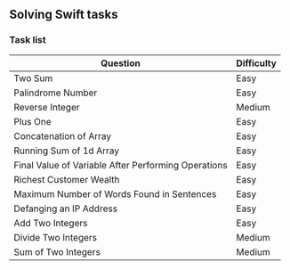 ## Solving Swift tasks

### Task list

|                          Question                    | Difficulty | 
|                     ------------------               | ---------- |
| Two Sum                                              |    Easy    |
| Palindrome Number                                    |    Easy    |
| Reverse Integer                                      |    Medium  |
| Plus One                                             |    Easy    |
| Concatenation of Array                               |    Easy    |
| Running Sum of 1d Array                              |    Easy    |
| Final Value of Variable After Performing Operations  |    Easy    |
| Richest Customer Wealth                              |    Easy    |
| Maximum Number of Words Found in Sentences           |    Easy    |
| Defanging an IP Address                              |    Easy    |
| Add Two Integers                                     |    Easy    |
| Divide Two Integers                                  |    Medium  |
| Sum of Two Integers                                  |    Medium  |

